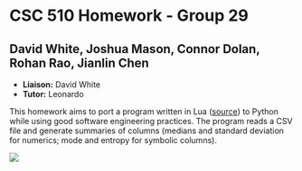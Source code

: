 # CSC 510 Homework - Group 29
## David White, Joshua Mason, Connor Dolan, Rohan Rao, Jianlin Chen

- **Liaison:** David White
- **Tutor:** Leonardo

This homework aims to port a program written in Lua ([source](https://github.com/txt/se22/blob/main/etc/pdf/csv.pdf)) to Python while using good software engineering practices.
The program reads a CSV file and generate summaries of columns (medians and standard deviation for numerics; mode and entropy for symbolic columns).

<a href = "https://github.com/lamonkey/csc510_hw/actions/workflows/python_unit_test.yml" >
  <img src="https://github.com/lamonkey/csc510_hw/actions/workflows/python_unit_test.yml/badge.svg?event=push">
</a>
